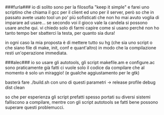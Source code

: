###furla###
io di solito sono per la filosofia "keep it simple" e farei uno scriptino che chiama il gcc per il client ed uno per il server, però so che in passato avete usato tool un po' più sofisticati che non ho mai avuto voglia di imparare ad usare... se secondo voi il gioco vale la candela si possono usare anche qui. vi chiedo solo di farmi capire come si usano perché non ho tanto tempo ber sbatterci la testa, per quanto sia dura!

in ogni caso la mia proposta è di mettere tutto su hg (che sia uno script o che siano file di make, init, conf e quant'altro) in modo che la compilazione resti un'operazione immediata.

###alec###
io so usare gli autotools, gli script makefile.am e configure.ac sono praticamente già fatti ci vuole solo il codice da compilare che al momento è solo un miraggio! (e gualche aggiustamento per le gtk)

basterà fare ./build.sh con uno di questi parametri -> release profile debug dist clean

so che per esperienza gli script prefatti spesso portati su diversi sistemi falliscono a compilare, mentre con gli script autotools se fatti bene possono superare questi problemucci.
